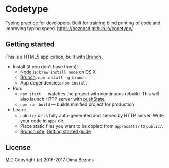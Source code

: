 # Codetype

Typing practice for developers.
Built for training blind printing of code and improving typing speed.
https://beznosd.github.io/codetype/

## Getting started

This is a HTML5 application, built with [Brunch](http://brunch.io).

* Install (if you don't have them):
    * [Node.js](http://nodejs.org): `brew install node` on OS X
    * [Brunch](http://brunch.io): `npm install -g brunch`
    * App dependencies: `npm install`
* Run:
    * `npm start` — watches the project with continuous rebuild. This will also launch HTTP server with [pushState](https://developer.mozilla.org/en-US/docs/Web/Guide/API/DOM/Manipulating_the_browser_history).
    * `npm run build` — builds minified project for production
* Learn:
    * `public/` dir is fully auto-generated and served by HTTP server.  Write your code in `app/` dir.
    * Place static files you want to be copied from `app/assets/` to `public/`.
    * [Brunch site](http://brunch.io), [Getting started guide](https://github.com/brunch/brunch-guide#readme)

## License

[MIT](https://www.tldrlegal.com/l/mit) Copyright (c) 2016-2017 Dima Beznos
